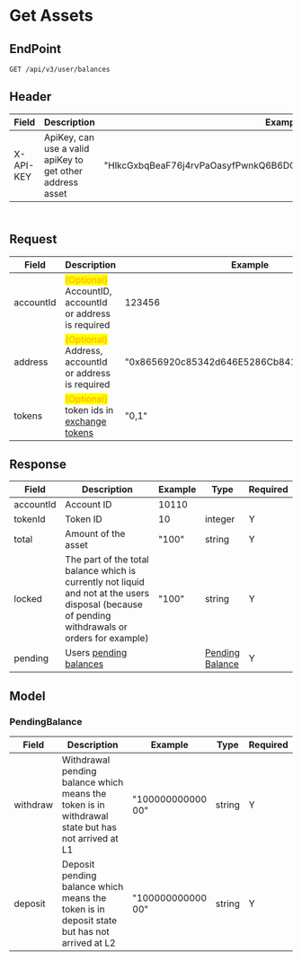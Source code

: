 # Get Assets

## EndPoint

```
GET /api/v3/user/balances
```



## Header

<table><thead><tr><th>Field</th><th>Description</th><th>Example</th><th data-hidden>Type</th><th data-hidden>Required</th></tr></thead><tbody><tr><td>X-API-KEY</td><td>ApiKey, can use a valid apiKey to get other address asset</td><td>"HlkcGxbqBeaF76j4rvPaOasyfPwnkQ6B6DQ6THZWbvrAGxzEdulXQvOKLrRWZLnN"</td><td>string</td><td>Y</td></tr></tbody></table>

\
Request
-------

<table><thead><tr><th>Field</th><th>Description</th><th>Example</th><th data-hidden>Type</th><th data-hidden>Required</th></tr></thead><tbody><tr><td>accountId</td><td><mark style="color:orange;">(Optional)</mark> AccountID, accountId or address is required</td><td>123456</td><td>integer</td><td>Y</td></tr><tr><td>address</td><td><mark style="color:orange;">(Optional)</mark> Address, accountId or address is required</td><td>"0x8656920c85342d646E5286Cb841F90209272ABeb"</td><td></td><td></td></tr><tr><td>tokens</td><td><mark style="color:orange;">(Optional)</mark> token ids in<br><a href="../../../resources/common-info/get-token-info/">exchange tokens</a></td><td>"0,1"</td><td>string</td><td>N</td></tr></tbody></table>



## Response

<table><thead><tr><th>Field</th><th>Description</th><th>Example</th><th data-hidden>Type</th><th data-hidden>Required</th></tr></thead><tbody><tr><td>accountId</td><td>Account ID</td><td>10110</td><td></td><td></td></tr><tr><td>tokenId</td><td>Token ID</td><td>10</td><td>integer</td><td>Y</td></tr><tr><td>total</td><td>Amount of the asset</td><td>"100"</td><td>string</td><td>Y</td></tr><tr><td>locked</td><td>The part of the total balance which is currently not liquid and not at the users disposal (because of pending withdrawals or orders for example)</td><td>"100"</td><td>string</td><td>Y</td></tr><tr><td>pending</td><td>Users <a href="./#pendingbalance">pending balances</a></td><td></td><td><a href="https://docs.loopring.io/en/dex_apis/getUserBalances.html#PendingBalance">Pending<br>Balance</a></td><td>Y</td></tr></tbody></table>



## Model

### **PendingBalance**

<table><thead><tr><th>Field</th><th>Description</th><th>Example</th><th data-hidden>Type</th><th data-hidden>Required</th></tr></thead><tbody><tr><td>withdraw</td><td>Withdrawal pending balance which means the token is in withdrawal state but has not arrived at L1</td><td>"100000000000<br>00"</td><td>string</td><td>Y</td></tr><tr><td>deposit</td><td>Deposit pending balance which means the token is in deposit state but has not arrived at L2</td><td>"100000000000<br>00"</td><td>string</td><td>Y</td></tr></tbody></table>

